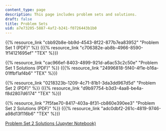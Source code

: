 ```yaml
---
content_type: page
description: This page includes problem sets and solutions.
draft: false
title: Problem Sets
uid: a7e73205-5887-4af2-b241-f0726443b1b0
---
```

{{% resource_link "cbb92b8e-bb9d-4543-8f22-877b7ea83952" "Problem Set 1 (PDF)" %}} ({{% resource_link "c706382e-ab8b-4966-8590-1f14121695ef" "TEX" %}})

{{% resource_link "cac966ef-8403-4899-921d-a6ac53c2c50e" "Problem Set 1 Solutions (PDF)" %}} ({{% resource_link "24996818-5f40-4f1e-b16a-01ffbf1af4b6" "TEX" %}})

{{% resource_link "0218323b-1209-4c71-81b1-3da3dd967d5d" "Problem Set 2 (PDF)" %}} ({{% resource_link "d9b97754-b3d3-4aa8-be4a-f8d2807d6174" "TEX" %}})

{{% resource_link "7f5fae70-8417-403a-8f31-cb860e390ee3" "Problem Set 2 Solutions (PDF)" %}} ({{% resource_link "adc0dbf2-261c-4819-9746-a98d13f116b6" "TEX" %}})

[Problem Set 2 Solutions (Jupyter Notebook)](https://nbviewer.org/urls/draft.ocw.mit.edu/courses/18-s096-matrix-calculus-for-machine-learning-and-beyond-january-iap-2023/mit18_s096iap23_pset2sol_i.ipynb)